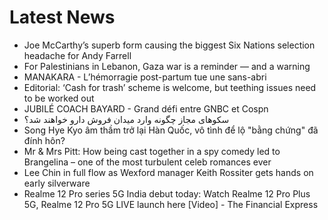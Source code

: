# Latest News
-  Joe McCarthy’s superb form causing the biggest Six Nations selection headache for Andy Farrell
-  For Palestinians in Lebanon, Gaza war is a reminder — and a warning
-  MANAKARA - L’hémorragie post-partum tue une sans-abri
-  Editorial: ‘Cash for trash’ scheme is welcome, but teething issues need to be worked out
-  JUBILÉ COACH BAYARD - Grand défi entre GNBC et Cospn
-  سکوهای مجاز چگونه وارد میدان فروش دارو خواهند شد؟
-  Song Hye Kyo âm thầm trở lại Hàn Quốc, vô tình để lộ "bằng chứng" đã đính hôn?
-  Mr & Mrs Pitt: How being cast together in a spy comedy led to Brangelina – one of the most turbulent celeb romances ever
-  Lee Chin in full flow as Wexford manager Keith Rossiter gets hands on early silverware
-  Realme 12 Pro series 5G India debut today: Watch Realme 12 Pro Plus 5G, Realme 12 Pro 5G LIVE launch here [Video] - The Financial Express
